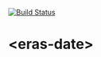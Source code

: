 [![Build Status](https://travis-ci.org/eras-ltd/eras-date.svg?branch=master)](https://travis-ci.org/eras-ltd/eras-date)
# \<eras-date\>